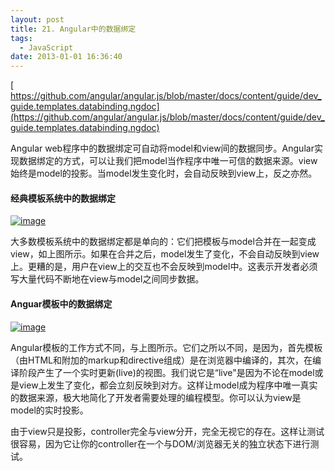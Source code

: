 ```yaml
---
layout: post
title: 21. Angular中的数据绑定
tags:
  - JavaScript
date: 2013-01-01 16:36:40
---
```


[     
https://github.com/angular/angular.js/blob/master/docs/content/guide/dev_guide.templates.databinding.ngdoc](https://github.com/angular/angular.js/blob/master/docs/content/guide/dev_guide.templates.databinding.ngdoc)

Angular web程序中的数据绑定可自动将model和view间的数据同步。Angular实现数据绑定的方式，可以让我们把model当作程序中唯一可信的数据来源。view始终是model的投影。当model发生变化时，会自动反映到view上，反之亦然。

#### 经典模板系统中的数据绑定

[![image](http://freewind.me/wp-content/uploads/2013/01/image_thumb6.png "image")](http://freewind.me/wp-content/uploads/2013/01/image6.png)

大多数模板系统中的数据绑定都是单向的：它们把模板与model合并在一起变成view，如上图所示。如果在合并之后，model发生了变化，不会自动反映到view上。更糟的是，用户在view上的交互也不会反映到model中。这表示开发者必须写大量代码不断地在view与model之间同步数据。

#### Anguar模板中的数据绑定

[![image](http://freewind.me/wp-content/uploads/2013/01/image_thumb7.png "image")](http://freewind.me/wp-content/uploads/2013/01/image7.png)

Angular模板的工作方式不同，与上图所示。它们之所以不同，是因为，首先模板（由HTML和附加的markup和directive组成）是在浏览器中编译的，其次，在编译阶段产生了一个实时更新(live)的视图。我们说它是“live"是因为不论在model或是view上发生了变化，都会立刻反映到对方。这样让model成为程序中唯一真实的数据来源，极大地简化了开发者需要处理的编程模型。你可以认为view是model的实时投影。

由于view只是投影，controller完全与view分开，完全无视它的存在。这样让测试很容易，因为它让你的controller在一个与DOM/浏览器无关的独立状态下进行测试。